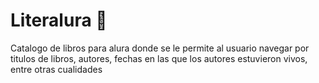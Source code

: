 # Literalura 📖
 
Catalogo de libros para alura donde se le permite al usuario navegar por titulos de libros, autores, fechas en las que los autores estuvieron vivos, entre otras cualidades
